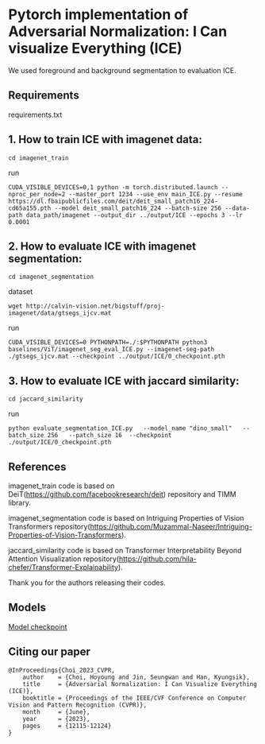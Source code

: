 
# Pytorch implementation of Adversarial Normalization: I Can visualize Everything (ICE)

We used foreground and background segmentation to evaluation ICE.

## Requirements
requirements.txt


## 1. How to train ICE with imagenet data:
```
cd imagenet_train
```
run
```
CUDA_VISIBLE_DEVICES=0,1 python -m torch.distributed.launch --nproc_per_node=2 --master_port 1234 --use_env main_ICE.py --resume https://dl.fbaipublicfiles.com/deit/deit_small_patch16_224-cd65a155.pth --model deit_small_patch16_224 --batch-size 256 --data-path data_path/imagenet --output_dir ../output/ICE --epochs 3 --lr 0.0001
```




## 2. How to evaluate ICE with imagenet segmentation:
```
cd imagenet_segmentation
```
dataset
```
wget http://calvin-vision.net/bigstuff/proj-imagenet/data/gtsegs_ijcv.mat
```
run
```
CUDA_VISIBLE_DEVICES=0 PYTHONPATH=./:$PYTHONPATH python3 baselines/ViT/imagenet_seg_eval_ICE.py --imagenet-seg-path ./gtsegs_ijcv.mat --checkpoint ../output/ICE/0_checkpoint.pth
```
 

## 3. How to evaluate ICE with jaccard similarity:

```
cd jaccard_similarity
```
run
```
python evaluate_segmentation_ICE.py   --model_name "dino_small"   --batch_size 256   --patch_size 16  --checkpoint ./output/ICE/0_checkpoint.pth
```

## References

imagenet_train code is based on DeiT(https://github.com/facebookresearch/deit) repository and TIMM library. 

imagenet_segmentation code is based on Intriguing Properties of Vision Transformers repository(https://github.com/Muzammal-Naseer/Intriguing-Properties-of-Vision-Transformers).

jaccard_similarity code is based on Transformer Interpretability Beyond Attention Visualization repository(https://github.com/hila-chefer/Transformer-Explainability). 

Thank you for the authors releasing their codes.

## Models
[Model checkpoint](https://drive.google.com/file/d/1zuuO40NPf-poWx-ncewj6MDV60n4LZiO/view?usp=sharing)

## Citing our paper
```
@InProceedings{Choi_2023_CVPR,
    author    = {Choi, Hoyoung and Jin, Seungwan and Han, Kyungsik},
    title     = {Adversarial Normalization: I Can Visualize Everything (ICE)},
    booktitle = {Proceedings of the IEEE/CVF Conference on Computer Vision and Pattern Recognition (CVPR)},
    month     = {June},
    year      = {2023},
    pages     = {12115-12124}
}
```
